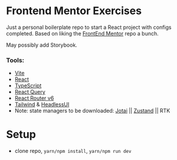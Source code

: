 # Frontend Mentor Exercises

Just a personal boilerplate repo to start a React project with configs completed. Based on liking the [FrontEnd Mentor](https://github.com/ann-codes/frontend-mentor) repo a bunch.

May possibly add Storybook. 

### Tools:
- [Vite](https://vitejs.dev/)
- [React](https://reactjs.org/)
- [TypeScript](https://www.typescriptlang.org/)
- [React Query](https://react-query.tanstack.com/)
- [React Router v6](https://reactrouter.com/)
- [Tailwind](https://tailwindcss.com/) & [HeadlessUI](https://headlessui.dev/)
- Note: state managers to be downloaded: [Jotai](https://jotai.org/) || [Zustand](https://zustand.surge.sh/) || RTK

# Setup
- clone repo, `yarn/npm install`, `yarn/npm run dev`
